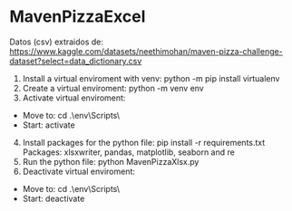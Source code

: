 # MavenPizzaExcel

Datos (csv) extraidos de: https://www.kaggle.com/datasets/neethimohan/maven-pizza-challenge-dataset?select=data_dictionary.csv

1. Install a virtual enviroment with venv: python -m pip install virtualenv 
2. Create a virtual enviroment: python -m venv env
3. Activate virtual enviroment:
 - Move to: cd .\env\Scripts\
 - Start: activate
4. Install packages for the python file: pip install -r requirements.txt
 Packages:  xlsxwriter, pandas, matplotlib, seaborn and re
6. Run the python file: python MavenPizzaXlsx.py
7. Deactivate virtual enviroment:
 - Move to: cd .\env\Scripts\
 - Start: deactivate

